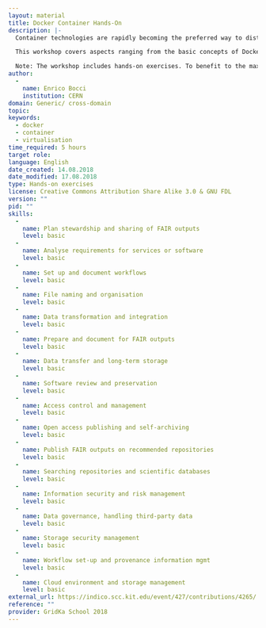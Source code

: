 ```yaml
---
layout: material
title: Docker Container Hands-On
description: |-
  Container technologies are rapidly becoming the preferred way to distribute, deploy, and run services by developers and system administrators. They provide the means to start a light-weight virtualization environment, i.e., a container, based on Linux kernel namespaces and control groups (cgroups). Such virtualization environment is cheap to create, manage, and destroy, requires a negligible amount of time to set-up, and provides performance equatable with the one of the host. Docker offers an intuitive way to manage containers by abstracting and automating the low-level configuration of namespaces and cgroups, ultimately enabling the development of an entire ecosystem of tools and products around containers.

  This workshop covers aspects ranging from the basic concepts of Docker (e.g., set up of a Docker environment on your machine, run a container interactively, build-tag-publish images) to the deployment of complex service stacks using container clusters and orchestration software (e.g., Docker Compose and Kubernetes). The workshop will discuss in detail the concepts of network, volume, and resource management, demonstrating that containers are suitable for a variety of applications and their actual advantages over traditional virtual machines.

  Note: The workshop includes hands-on exercises. To benefit to the maximum of the tutorial part, you should bring your own laptop and have Internet connection. You should also be comfortable working with the Linux terminal, editing files with common editors (e.g., vi, nano, emacs, etc.), and installing packages over the command line.
author: 
  - 
    name: Enrico Bocci
    institution: CERN
domain: Generic/ cross-domain
topic: 
keywords: 
  - docker
  - container
  - virtualisation
time_required: 5 hours
target role: 
language: English
date_created: 14.08.2018
date_modified: 17.08.2018
type: Hands-on exercises
license: Creative Commons Attribution Share Alike 3.0 & GNU FDL
version: ""
pid: ""
skills: 
  - 
    name: Plan stewardship and sharing of FAIR outputs
    level: basic
  - 
    name: Analyse requirements for services or software
    level: basic
  - 
    name: Set up and document workflows
    level: basic
  - 
    name: File naming and organisation
    level: basic
  - 
    name: Data transformation and integration
    level: basic
  - 
    name: Prepare and document for FAIR outputs
    level: basic
  - 
    name: Data transfer and long-term storage
    level: basic
  - 
    name: Software review and preservation
    level: basic
  - 
    name: Access control and management
    level: basic
  - 
    name: Open access publishing and self-archiving
    level: basic
  - 
    name: Publish FAIR outputs on recommended repositories
    level: basic
  - 
    name: Searching repositories and scientific databases
    level: basic
  - 
    name: Information security and risk management
    level: basic
  - 
    name: Data governance, handling third-party data
    level: basic
  - 
    name: Storage security management
    level: basic
  - 
    name: Workflow set-up and provenance information mgmt
    level: basic
  - 
    name: Cloud environment and storage management
    level: basic
external_url: https://indico.scc.kit.edu/event/427/contributions/4265/
reference: ""
provider: GridKa School 2018
---
```

